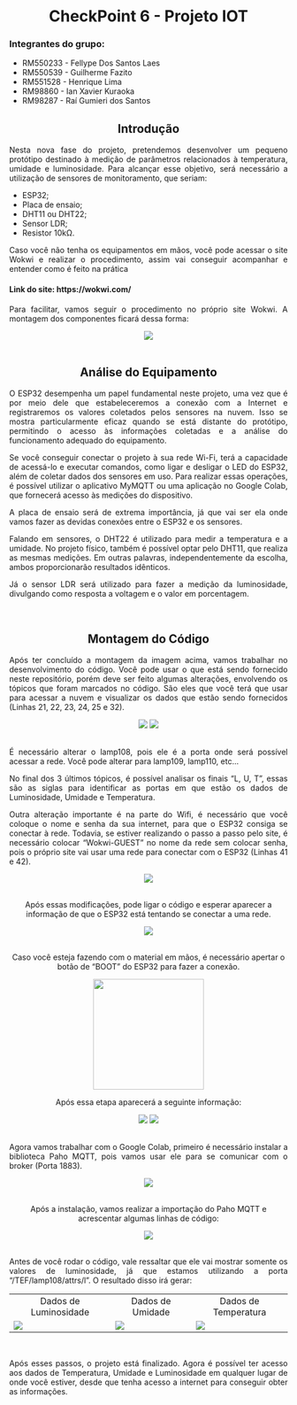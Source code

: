 <h1 align="center"> CheckPoint 6 - Projeto IOT </h1>

<h3> Integrantes do grupo: </h3>

<ul> 
  <li> RM550233 - Fellype Dos Santos Laes </li>
  <li> RM550539 - Guilherme Fazito </li>
  <li> RM551528 - Henrique Lima </li>
  <li> RM98860  - Ian Xavier Kuraoka </li>
  <li> RM98287  - Raí Gumieri dos Santos </li>
</ul>

<h2 align="center"> Introdução </h2>

<p align="justify"> Nesta nova fase do projeto, pretendemos desenvolver um pequeno protótipo destinado à medição de parâmetros relacionados à temperatura, umidade e luminosidade. Para alcançar esse objetivo, será necessário a utilização de sensores de monitoramento, que seriam: </p>
<ul> 
 <li> ESP32; </li>
 <li> Placa de ensaio; </li>
 <li> DHT11 ou DHT22; </li>
 <li> Sensor LDR; </li>
 <li> Resistor 10kΩ. </li>
</ul>

<p align="justify"> Caso você não tenha os equipamentos em mãos, você pode acessar o site Wokwi e realizar o procedimento, assim vai conseguir acompanhar e entender como é feito na prática </p>
<h4> Link do site: https://wokwi.com/ </h4>

<p align="justify"> Para facilitar, vamos seguir o procedimento no próprio site Wokwi. A montagem dos componentes ficará dessa forma: </p>

<div align="center">
  <img src="https://github.com/raigumieri/CP6_Edge/assets/127215645/c94edba7-6598-4eda-9f5f-6c7b6351d346"> 
</div>

<br>


<div align="center"> 
<h2> Análise do Equipamento </h2>

<div align="justify"> 
  <p> O ESP32 desempenha um papel fundamental neste projeto, uma vez que é por meio dele que estabeleceremos a conexão com a Internet e registraremos os valores coletados pelos sensores na nuvem. Isso se mostra particularmente eficaz quando se está distante do protótipo, permitindo o acesso às informações coletadas e a análise do funcionamento adequado do equipamento. </p> 
  <p> Se você conseguir conectar o projeto à sua rede Wi-Fi, terá a capacidade de acessá-lo e executar comandos, como ligar e desligar o LED do ESP32, além de coletar dados dos sensores em uso. Para realizar essas operações, é possível utilizar o aplicativo MyMQTT ou uma aplicação no Google Colab, que fornecerá acesso às medições do dispositivo. </p>
  <p> A placa de ensaio será de extrema importância, já que vai ser ela onde vamos fazer as devidas conexões entre o ESP32 e os sensores. </p>
  <p> Falando em sensores, o DHT22 é utilizado para medir a temperatura e a umidade. No projeto físico, também é possível optar pelo DHT11, que realiza as mesmas medições. Em outras palavras, independentemente da escolha, ambos proporcionarão resultados idênticos. </p>
  <p> Já o sensor LDR será utilizado para fazer a medição da luminosidade, divulgando como resposta a voltagem e o valor em porcentagem. </p>
</div>

<br>

<h2> Montagem do Código </h2>
<p align="justify"> Após ter concluído a montagem da imagem acima, vamos trabalhar no desenvolvimento do código. Você pode usar o que está sendo fornecido neste repositório, porém deve ser feito algumas alterações, envolvendo os tópicos que foram marcados no código. São eles que você terá que usar para acessar a nuvem e visualizar os dados que estão sendo fornecidos (Linhas 21, 22, 23, 24, 25 e 32).  </p>

<div>
  <img src="https://github.com/raigumieri/CP6_Edge/assets/127215645/5bfc38cb-b5d8-4a14-a04a-d22c77c7000b">
  <img src="https://github.com/raigumieri/CP6_Edge/assets/127215645/551e01f0-9944-4e45-827a-5e6090419949">
</div>

<br>

<div align="justify">
  <p> É necessário alterar o lamp108, pois ele é a porta onde será possível acessar a rede. Você pode alterar para lamp109, lamp110, etc...  </p>
  <p> No final dos 3 últimos tópicos, é possível analisar os finais “L, U, T”, essas são as siglas para identificar as portas em que estão os dados de Luminosidade, Umidade e Temperatura. </p>
  <p> Outra alteração importante é na parte do Wifi, é necessário que você coloque o nome e senha da sua internet, para que o ESP32 consiga se conectar à rede. Todavia, se estiver realizando o passo a passo pelo site, é necessário colocar “Wokwi-GUEST” no nome da     rede sem colocar senha, pois o próprio site vai usar uma rede para conectar com o ESP32 (Linhas 41 e 42). </p>
</div>

<div>
  <img src="https://github.com/raigumieri/CP6_Edge/assets/127215645/9c55c7b1-0c80-4b86-ba66-e658dd19bca2">
</div>

<br>

<p> Após essas modificações, pode ligar o código e esperar aparecer a informação de que o ESP32 está tentando se conectar a uma rede. </p>

<div>
  <img src="https://github.com/raigumieri/CP6_Edge/assets/127215645/d7963852-47e0-4f12-bfc2-1343fac46a70">
</div>

<br>

<p> Caso você esteja fazendo com o material em mãos, é necessário apertar o botão de “BOOT” do ESP32 para fazer a conexão. </p>
<img src="https://github.com/raigumieri/CP6_Edge/assets/127215645/ad286171-87de-4426-bc58-515b203c7fe7" height=200px>

<br>

<p> Após essa etapa aparecerá a seguinte informação: </p>
<img src="https://github.com/raigumieri/CP6_Edge/assets/127215645/dda56039-c7bf-466b-b4e0-e1a283edbd84">
<img src="https://github.com/raigumieri/CP6_Edge/assets/127215645/606f9783-6479-4d5e-91ce-ba5a83349e8d">

</div>
<br>

<p align="justify"> Agora vamos trabalhar com o Google Colab, primeiro é necessário instalar a biblioteca Paho MQTT, pois vamos usar ele para se comunicar com o broker (Porta 1883). </p>
<div align="center">
  <img src="https://github.com/raigumieri/CP6_Edge/assets/127215645/77ef62cf-9a0b-419f-a4b5-be549e529aa4">
</div>

<br>

<p align="center"> Após a instalação, vamos realizar a importação do Paho MQTT e acrescentar algumas linhas de código: </p>

<div align="center">
  <img src="https://github.com/raigumieri/CP6_Edge/assets/127215645/71851a71-2642-4ba0-86fd-4fbf22ec68f1">
</div>

<br>

<p align="justify"> Antes de você rodar o código, vale ressaltar que ele vai mostrar somente os valores de luminosidade, já que estamos utilizando a porta “/TEF/lamp108/attrs/l”. O resultado disso irá gerar: </p>

<table align="center"> 
  <tr>
    <td align="center"> Dados de Luminosidade </td>
    <td align="center"> Dados de Umidade </td>
    <td align="center"> Dados de Temperatura </td>
  </tr>
  <tr>
    <td> <img src="https://github.com/raigumieri/CP6_Edge/assets/127215645/b65a502e-f4dd-4aff-9066-5b9e0078f1a1"> </td>
    <td> <img src="https://github.com/raigumieri/CP6_Edge/assets/127215645/2a43ec2e-f519-40dd-9001-86f7df3c2157"> </td>
    <td> <img src="https://github.com/raigumieri/CP6_Edge/assets/127215645/f84d4bec-6da4-473e-9f4f-9a17e0fb8518"> </td>
  </tr> 
</table>

<br> 

<p align="justify"> Após esses passos, o projeto está finalizado. Agora é possível ter acesso aos dados de Temperatura, Umidade e Luminosidade em qualquer lugar de onde você estiver, desde que tenha acesso a internet para conseguir obter as informações.  </p>

